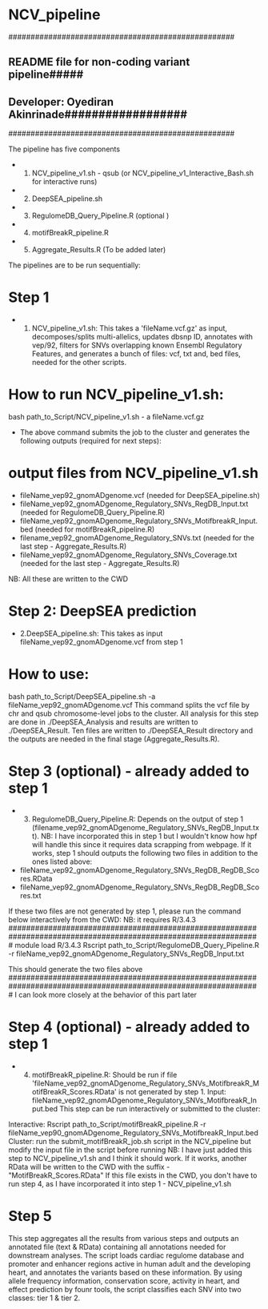 # NCV_pipeline
###################################################
## README file for non-coding variant pipeline#####
## Developer: Oyediran Akinrinade##################
###################################################

The pipeline has five components
- 1. NCV_pipeline_v1.sh - qsub (or NCV_pipeline_v1_Interactive_Bash.sh for interactive runs)
- 2. DeepSEA_pipeline.sh
- 3. RegulomeDB_Query_Pipeline.R (optional )
- 4. motifBreakR_pipeline.R
- 5. Aggregate_Results.R (To be added later)

The pipelines are to be run sequentially:
# Step 1
 - 1. NCV_pipeline_v1.sh: This takes a 'fileName.vcf.gz' as input, decomposes/splits multi-allelics,
 updates dbsnp ID, annotates with vep/92, filters for SNVs overlapping known Ensembl Regulatory Features,
 and generates a bunch of files: vcf, txt and, bed files, needed for the other scripts.

 # How to run NCV_pipeline_v1.sh:

 bash path_to_Script/NCV_pipeline_v1.sh - a fileName.vcf.gz

 - The above command submits the job to the cluster and generates the following outputs (required for next steps):
 # output files from NCV_pipeline_v1.sh
 - fileName_vep92_gnomADgenome.vcf (needed for DeepSEA_pipeline.sh)
 - fileName_vep92_gnomADgenome_Regulatory_SNVs_RegDB_Input.txt (needed for RegulomeDB_Query_Pipeline.R)
 - fileName_vep92_gnomADgenome_Regulatory_SNVs_MotifbreakR_Input.bed (needed for motifBreakR_pipeline.R)
 - filename_vep92_gnomADgenome_Regulatory_SNVs.txt (needed for the last step - Aggregate_Results.R)
 - fileName_vep92_gnomADgenome_Regulatory_SNVs_Coverage.txt (needed for the last step - Aggregate_Results.R)

 NB: All these are written to the CWD

 # Step 2: DeepSEA prediction
 - 2.DeepSEA_pipeline.sh: This takes as input fileName_vep92_gnomADgenome.vcf from step 1
 # How to use:
bash path_to_Script/DeepSEA_pipeline.sh -a fileName_vep92_gnomADgenome.vcf
This command splits the vcf file by chr and qsub chromosome-level jobs to the cluster.
All analysis for this step are done in ./DeepSEA_Analysis and results are written to ./DeepSEA_Result.
Ten files are written to ./DeepSEA_Result directory and the outputs are needed in the final stage (Aggregate_Results.R).

 # Step 3 (optional) - already added to step 1
 - 3. RegulomeDB_Query_Pipeline.R: Depends on the output of step 1 (filename_vep92_gnomADgenome_Regulatory_SNVs_RegDB_Input.txt).
 NB: I have incorporated this in step 1 but I wouldn't know how hpf will handle this since it
 requires data scrapping from webpage. If it works, step 1 should outputs the following two files
 in addition to the ones listed above:
  - fileName_vep92_gnomADgenome_Regulatory_SNVs_RegDB_RegDB_Scores.RData
  - fileName_vep92_gnomADgenome_Regulatory_SNVs_RegDB_RegDB_Scores.txt

  If these two files are not generated by step 1, please run the command below interactively from the CWD:
  NB: it requires R/3.4.3
#################################################################################################################
module load R/3.4.3
Rscript path_to_Script/RegulomeDB_Query_Pipeline.R -r fileName_vep92_gnomADgenome_Regulatory_SNVs_RegDB_Input.txt

This should generate the two files above
#################################################################################################################
I can look more closely at the behavior of this part later

# Step 4 (optional) - already added to step 1
- 4. motifBreakR_pipeline.R: Should be run if file 'fileName_vep92_gnomADgenome_Regulatory_SNVs_MotifbreakR_MotifBreakR_Scores.RData' is not generated by step 1.
Input: fileName_vep92_gnomADgenome_Regulatory_SNVs_MotifbreakR_Input.bed
This step can be run interactively or submitted to the cluster:

Interactive: Rscript path_to_Script/motifBreakR_pipeline.R -r fileName_vep90_gnomADgenome_Regulatory_SNVs_MotifbreakR_Input.bed
Cluster: run the submit_motifBreakR_job.sh script in the NCV_pipeline but modify the input file in the script before running
NB: I have just added this step to NCV_pipeline_v1.sh and I think it should work. If it works, another RData will be written to the CWD with the suffix - "MotifBreakR_Scores.RData"
If this file exists in the CWD, you don't have to run step 4, as I have incorporated it into step 1 - NCV_pipeline_v1.sh

# Step 5
This step aggregates all the results from various steps and outputs an annotated file (text & RData)
containing all annotations needed for downstream analyses.
The script loads cardiac regulome database and promoter and enhancer regions active in human adult and the
developing heart, and annotates the variants based on these information.
By using allele frequency information, conservation score, activity in heart, and effect prediction by
founr tools, the script classifies each SNV into two classes: tier 1 & tier 2.
